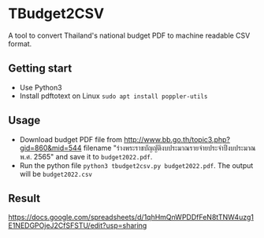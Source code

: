 # TBudget2CSV
A tool to convert Thailand's national budget PDF to machine readable CSV format.

## Getting start
- Use Python3
- Install pdftotext on Linux `sudo apt install poppler-utils`

## Usage
- Download budget PDF file from http://www.bb.go.th/topic3.php?gid=860&mid=544 filename "ร่างพระราชบัญญัติงบประมาณรายจ่ายประจำปีงบประมาณ พ.ศ. 2565" and save it to `budget2022.pdf`.
- Run the python file `python3 tbudget2csv.py budget2022.pdf`. The output will be `budget2022.csv`

## Result
https://docs.google.com/spreadsheets/d/1qhHmQnWPDDfFeN8tTNW4uzg1E1NEDGPOjeJ2CfSFSTU/edit?usp=sharing
